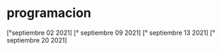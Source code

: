 # programacion

[°septiembre 02 2021]
[° septiembre 09 2021]
[° septiembre 13 2021]
[° septiembre 20 2021]
